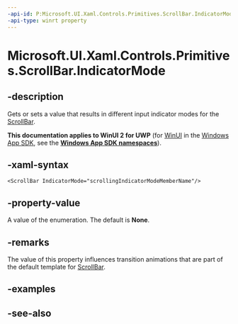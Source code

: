 ```yaml
---
-api-id: P:Microsoft.UI.Xaml.Controls.Primitives.ScrollBar.IndicatorMode
-api-type: winrt property
---
```


<!-- Property syntax
public Windows.UI.Xaml.Controls.Primitives.ScrollingIndicatorMode IndicatorMode { get;  set; }
-->

# Microsoft.UI.Xaml.Controls.Primitives.ScrollBar.IndicatorMode

## -description
Gets or sets a value that results in different input indicator modes for the [ScrollBar](scrollbar.md).

**This documentation applies to WinUI 2 for UWP** (for [WinUI](/windows/apps/winui/winui3/) in the [Windows App SDK](/windows/apps/windows-app-sdk/), see the **[Windows App SDK namespaces](/windows/windows-app-sdk/api/winrt/)**).

## -xaml-syntax
```xaml
<ScrollBar IndicatorMode="scrollingIndicatorModeMemberName"/>
```


## -property-value
A value of the enumeration. The default is **None**.

## -remarks
The value of this property influences transition animations that are part of the default template for [ScrollBar](scrollbar.md).
<!-- Does not appear that this gets set programmatically to either Mouse or Touch but does appear to get set programmatically to None.-->

## -examples

## -see-also
